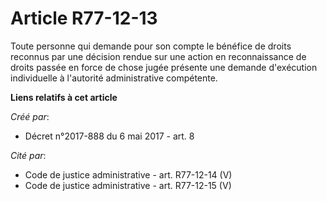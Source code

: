 # Article R77-12-13

Toute personne qui demande pour son compte le bénéfice de droits reconnus par une décision rendue sur une action en
reconnaissance de droits passée en force de chose jugée présente une demande d'exécution individuelle à l'autorité
administrative compétente.

**Liens relatifs à cet article**

_Créé par_:

  - Décret n°2017-888 du 6 mai 2017 - art. 8

_Cité par_:

  - Code de justice administrative - art. R77-12-14 (V)
  - Code de justice administrative - art. R77-12-15 (V)
